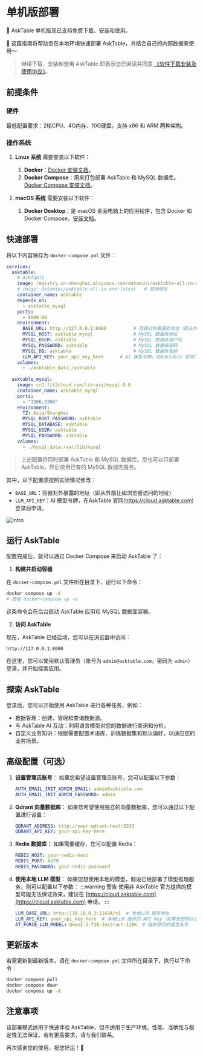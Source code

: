 # 单机版部署


🚀 AskTable 单机版现已支持免费下载、安装和使用。

💪 这篇指南将帮助您在本地环境快速部署 AskTable，并结合自己的内部数据来使用～ 

>继续下载、安装和使用 AskTable 即表示您已阅读并同意 [《软件下载安装及使用协议》](../appendix/software-end-user-license-agreement.md)。

## **前提条件**

### **硬件**

最低配置要求：2核CPU、4G内存、10G硬盘。支持 x86 和 ARM 两种架构。


### **操作系统**

1. **Linux 系统**
需要安装以下软件：
   1. **Docker**：[Docker 安装文档](https://docs.docker.com/engine/install/)。
   2. **Docker Compose**：用来打包部署 AskTable 和 MySQL 数据库。[Docker Compose 安装文档](https://docs.docker.com/compose/install/)。

1. **macOS 系统**
需要安装以下软件：
   1. **Docker Desktop**：是 macOS 桌面电脑上的应用程序，包含 Docker 和 Docker Compose。[安装文档](https://docs.docker.com/desktop/setup/install/mac-install/)。

## **快速部署**

将以下内容保存为 `docker-compose.yml` 文件：

   ```yaml
   services:
     asktable:
       # AskTable
       image: registry.cn-shanghai.aliyuncs.com/datamini/asktable-all-in-one:latest  # 中国大陆地区
       # image: datamini/asktable-all-in-one:latest   # 其他地区
       container_name: asktable
       depends_on:
         - asktable_mysql
       ports:
         - 8000:80
       environment:
         BASE_URL: http://127.0.0.1:8000          # 容器对外暴露的地址（即从外部比如浏览器访问的地址）
         MYSQL_HOST: asktable_mysql               # MySQL 数据库地址
         MYSQL_USER: asktable                     # MySQL 数据库用户名
         MYSQL_PASSWORD: asktable                 # MySQL 数据库密码
         MYSQL_DB: asktable                       # MySQL 数据库名称
         LLM_API_KEY: your_api_key_here      # AI 模型令牌，在AskTable 官网(https://cloud.asktable.com) 登录后申请。
       volumes:
         - ./asktable_data:/asktable
     
     asktable_mysql:
       image: cr2.fit2cloud.com/library/mysql:8.0
       container_name: asktable_mysql
       ports:
         - "3306:3306"
       environment:
         TZ: Asia/Shanghai
         MYSQL_ROOT_PASSWORD: asktable
         MYSQL_DATABASE: asktable
         MYSQL_USER: asktable
         MYSQL_PASSWORD: asktable
       volumes:
         - ./mysql_data:/var/lib/mysql
   ```

   > 上述配置将同时部署 AskTable 和 MySQL 数据库。您也可以只部署 AskTable，然后使用已有的 MySQL 数据库服务。

其中，以下配置须按照实际情况修改：

- `BASE_URL`：容器对外暴露的地址（即从外部比如浏览器访问的地址）
- `LLM_API_KEY`：AI 模型令牌，在AskTable 官网(https://cloud.asktable.com) 登录后申请。

<div className="img-center medium">
  <img src="/img/asktable/deploy_all_in_one_1.png" alt="intro" />
</div>


## **运行 AskTable**

配置完成后，就可以通过 Docker Compose 来启动 AskTable 了：

1. **构建并启动容器**

在 `docker-compose.yml` 文件所在目录下，运行以下命令：

```bash
docker compose up -d
# 或者 docker-compose up -d
```

这条命令会在后台启动 AskTable 应用和 MySQL 数据库容器。

2. **访问 AskTable**

现在，AskTable 已经启动，您可以在浏览器中访问：

```
http://127.0.0.1:8000
```

在这里，您可以使用默认管理员（账号为 `admin@asktable.com`，密码为 `admin`）登录，并开始探索应用。


## **探索 AskTable**

登录后，您可以开始使用 AskTable 进行各种任务，例如：

- 数据管理：创建、管理和查询数据源。
- 与 AskTable AI 互动：利用语言模型对您的数据进行查询和分析。
- 自定义业务知识：根据需要配置术语库、训练数据集和默认偏好，以适应您的业务场景。


## **高级配置（可选）**
1. **设置管理员账号**：
   如果您希望设置管理员账号，您可以配置以下参数：

   ```yaml
   AUTH_EMAIL_INIT_ADMIN_EMAIL: admin@asktable.com
   AUTH_EMAIL_INIT_ADMIN_PASSWORD: admin
   ```

2. **Qdrant 向量数据库**：
   如果您希望使用独立的向量数据库，您可以通过以下配置进行设置：

   ```yaml
   QDRANT_ADDRESS: http://your-qdrant-host:6333
   QDRANT_API_KEY: your-api-key-here
   ```

2. **Redis 数据库**：
   如果需要缓存，您可以配置 Redis：

   ```yaml
   REDIS_HOST: your-redis-host
   REDIS_PORT: 6379
   REDIS_PASSWORD: your-redis-password
   ```

3. **使用本地 LLM 模型**：
   如果您想使用本地的模型，假设已经部署了模型推理服务，则可以配置以下参数：
   :::warning 警告
   使用非 AskTable 官方提供的模型可能无法保证效果，建议在 [https://cloud.asktable.com](https://cloud.asktable.com) 申请。
   :::
   ```yaml
   LLM_BASE_URL: http://10.10.0.3:11434/v1  # 本地LLM 服务地址
   LLM_API_KEY: your_api_key_here  # 本地LLM 服务的 API Key（如果无密钥认证，则无需配置）
   AT_FORCE_LLM_MODEL: Qwen2.5-72B-Instruct-128K  # 强制使用的模型名字
   ```

## **更新版本**

若需更新到最新版本，请在 `docker-compose.yml` 文件所在目录下，执行以下命令：

```bash
docker compose pull
docker compose down
docker compose up -d
```

## **注意事项**

该部署模式适用于快速体验 AskTable，但不适用于生产环境，性能、准确性与稳定性无法保证。若有更高要求，请与我们联系。


再次感谢您的使用，祝您好运！🚀
